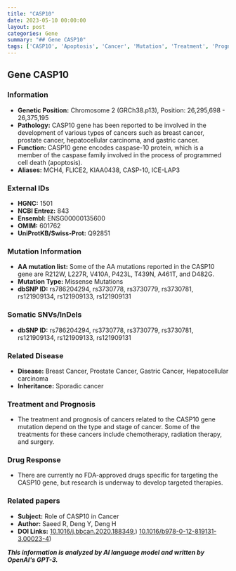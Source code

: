 ```yaml
---
title: "CASP10"
date: 2023-05-10 00:00:00
layout: post
categories: Gene
summary: "## Gene CASP10"
tags: ['CASP10', 'Apoptosis', 'Cancer', 'Mutation', 'Treatment', 'Prognosis', 'DrugResponse', 'GeneticInformation']
---
```


## Gene CASP10

### Information
- **Genetic Position:** Chromosome 2 (GRCh38.p13), Position: 26,295,698 - 26,375,195 
- **Pathology:** CASP10 gene has been reported to be involved in the development of various types of cancers such as breast cancer, prostate cancer, hepatocellular carcinoma, and gastric cancer.
- **Function:** CASP10 gene encodes caspase-10 protein, which is a member of the caspase family involved in the process of programmed cell death (apoptosis).
- **Aliases:** MCH4, FLICE2, KIAA0438, CASP-10, ICE-LAP3

### External IDs
- **HGNC:** 1501
- **NCBI Entrez:** 843
- **Ensembl:** ENSG00000135600
- **OMIM:** 601762
- **UniProtKB/Swiss-Prot:** Q92851

### Mutation Information
- **AA mutation list:** Some of the AA mutations reported in the CASP10 gene are R212W, L227R, V410A, P423L, T439N, A461T, and D482G.
- **Mutation Type:** Missense Mutations
- **dbSNP ID:** rs786204294, rs3730778, rs3730779, rs3730781, rs121909134, rs121909133, rs121909131

### Somatic SNVs/InDels
- **dbSNP ID:** rs786204294, rs3730778, rs3730779, rs3730781, rs121909134, rs121909133, rs121909131

### Related Disease
- **Disease:** Breast Cancer, Prostate Cancer, Gastric Cancer, Hepatocellular carcinoma
- **Inheritance:** Sporadic cancer

### Treatment and Prognosis
- The treatment and prognosis of cancers related to the CASP10 gene mutation depend on the type and stage of cancer. Some of the treatments for these cancers include chemotherapy, radiation therapy, and surgery.

### Drug Response
- There are currently no FDA-approved drugs specific for targeting the CASP10 gene, but research is underway to develop targeted therapies.

### Related papers
- **Subject:** Role of CASP10 in Cancer
- **Author:** Saeed R, Deng Y, Deng H
- **DOI Links:** [10.1016/j.bbcan.2020.188349](https://doi.org/10.1016/j.bbcan.2020.188349),) [10.1016/b978-0-12-819131-3.00023-4](https://doi.org/10.1016/b978-0-12-819131-3.00023-4))

**_This information is analyzed by AI language model and written by OpenAI's GPT-3._**
